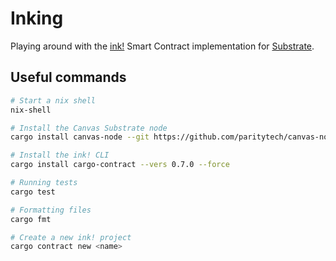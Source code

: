 # Inking

Playing around with the [ink!](https://github.com/paritytech/ink) Smart Contract implementation for [Substrate](https://substrate.io).

## Useful commands

```sh
# Start a nix shell
nix-shell

# Install the Canvas Substrate node
cargo install canvas-node --git https://github.com/paritytech/canvas-node.git --tag v0.1.0 --force

# Install the ink! CLI
cargo install cargo-contract --vers 0.7.0 --force

# Running tests
cargo test

# Formatting files
cargo fmt

# Create a new ink! project
cargo contract new <name>
```
